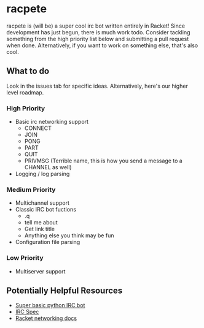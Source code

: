 racpete
=======
racpete is (will be) a super cool irc bot written entirely in Racket!  Since
development has just begun, there is much work todo.  Consider tackling
something from the high priority list below and submitting a pull request when
done.  Alternatively, if you want to work on something else, that's also cool.

What to do
----------
Look in the issues tab for specific ideas.  Alternatively, here's our higher
level roadmap.

### High Priority ###
- Basic irc networking support
    - CONNECT
    - JOIN
    - PONG
    - PART
    - QUIT
    - PRIVMSG (Terrible name, this is how you send a message to a CHANNEL as
      well)
- Logging / log parsing

### Medium Priority ###
- Multichannel support
- Classic IRC bot fuctions
    - .q
    - tell me about
    - Get link title
    - Anything else you think may be fun
- Configuration file parsing

### Low Priority ###
- Multiserver support

Potentially Helpful Resources
-----------------------------
- [Super basic python IRC bot](http://travismccrea.com/2010/02/write-a-basic-python-irc-bot/)
- [IRC Spec](http://tools.ietf.org/html/rfc2812)
- [Racket networking docs](http://docs.racket-lang.org/net/)

